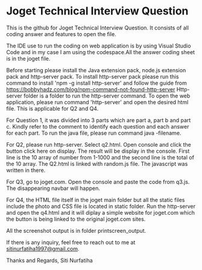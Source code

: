 # Joget Technical Interview Question

This is the github for Joget Technical Interview Question.
It consists of all coding answer and features to open the file.

The IDE use to run the coding on web application is by using Visual Studio Code
and in my case I am using the codespace.All the answer coding sheet is in the joget file.

Before starting please install the Java extension pack, node.js extension pack and http-server pack.
To install http-server pack please run this command to install 'npm -g install http-server' and follow
the guide from https://bobbyhadz.com/blog/npm-command-not-found-http-server
Http-server folder is a folder to run the http-server command. To open the web application, please run command
'http-server' and open the desired html file. This is applicable for Q2 and Q4.

For Question 1, it was divided into 3 parts which are part a, part b and part c.
Kindly refer to the comment to identify each question and each answer for each part.
To run the java file, please run command java -filename.

For Q2, please run http-server. Select q2.html. Open console and click the button click here on display.
The result will be display in the console. First line is the 10 array of number from 1-1000 and the second
line is the total of the 10 array. The Q2.html is linked with random.js file. The javascript was written in there.

For Q3, go to joget.com. Open the console and paste the code from q3.js. The disappearing navbar will happen.

For Q4, the HTML file itself in the joget main folder but all the static files include the
photo and CSS file is located in static folder. Run the http-server and open the q4.html and it will diplay a
simple website for joget.com which the button is being linked to the original joget.com sites.

All the screenshot output is in folder printscreen_output. 

If there is any inquiry, feel free to reach out to me at sitinurfatiha1997@gmail.com.

Thanks and Regards,
Siti Nurfatiha
